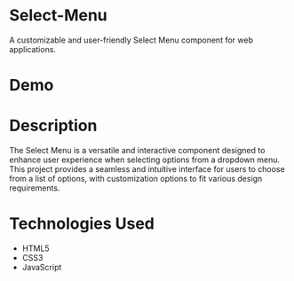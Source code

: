 # Select-Menu
A customizable and user-friendly Select Menu component for web applications.

# Demo


# Description
The Select Menu is a versatile and interactive component designed to enhance user experience when selecting options from a dropdown menu. This project provides a seamless and intuitive interface for users to choose from a list of options, with customization options to fit various design requirements.

# Technologies Used
- HTML5
- CSS3
- JavaScript

